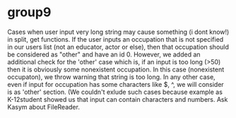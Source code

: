 # group9

Cases when user input very long string may cause something (i dont know!) in split, get functions.
If the user inputs an occupation that is not specified in our users list (not an educator, actor or else), then that occupation should be considered as "other" and have an id 0. However, we added an additional check for the 'other' case which is, if an input is too long (>50) then it is obviously some nonexistent occupation. In this case (nonexistent occupaton), we throw warning that string is too long. In any other case, even if input for occupation has some characters like $, ^, we will consider is as 'other' section. (We couldn't exlude such cases because example as K-12student showed us that input can contain characters and numbers.
Ask Kasym about FileReader.

